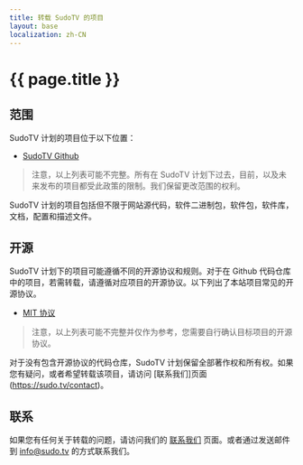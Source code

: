 ```yaml
---
title: 转载 SudoTV 的项目
layout: base
localization: zh-CN
---
```


# {{ page.title }}

## 范围

SudoTV 计划的项目位于以下位置：

- [SudoTV Github](https://github.com/SudoTV)

> 注意，以上列表可能不完整。所有在 SudoTV 计划下过去，目前，以及未来发布的项目都受此政策的限制。我们保留更改范围的权利。

SudoTV 计划的项目包括但不限于网站源代码，软件二进制包，软件包，软件库，文档，配置和描述文件。

## 开源

SudoTV 计划下的项目可能遵循不同的开源协议和规则。对于在 Github 代码仓库中的项目，若需转载，请遵循对应项目的开源协议。以下列出了本站项目常见的开源协议。

- [MIT 协议](https://opensource.org/licenses/MIT)

> 注意，以上列表可能不完整并仅作为参考，您需要自行确认目标项目的开源协议。

对于没有包含开源协议的代码仓库，SudoTV 计划保留全部著作权和所有权。如果您有疑问，或者希望转载该项目，请访问 [联系我们]页面(https://sudo.tv/contact)。

## 联系

如果您有任何关于转载的问题，请访问我们的 [联系我们](https://sudo.tv/contact) 页面。或者通过发送邮件到 [info@sudo.tv](mailto://info@sudo.tv) 的方式联系我们。
